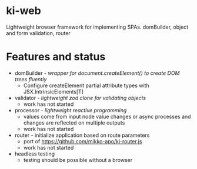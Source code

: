 # ki-web

Lightweight browser framework for implementing SPAs. domBuilder, object and form validation, router

# Features and status

* domBuilder - _wrapper for document.createElement() to create DOM trees fluently_
    * Configure createElement partial attribute types with JSX.IntrinsicElements[T]
* validator - _lightweight zod clone for validating objects_
    * work has not started
* processor - _lightweight reactive programming_
    * values come from input node value changes or async processes and changes are reflected on multiple outputs
    * work has not started
* router - initialize application based on route parameters
  * port of https://github.com/mikko-apo/ki-router.js
  * work has not started
* headless testing
  * testing should be possible without a browser
